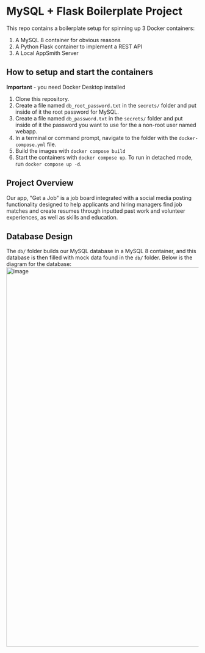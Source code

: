 # MySQL + Flask Boilerplate Project

This repo contains a boilerplate setup for spinning up 3 Docker containers: 
1. A MySQL 8 container for obvious reasons
1. A Python Flask container to implement a REST API
1. A Local AppSmith Server

## How to setup and start the containers
**Important** - you need Docker Desktop installed

1. Clone this repository.  
1. Create a file named `db_root_password.txt` in the `secrets/` folder and put inside of it the root password for MySQL. 
1. Create a file named `db_password.txt` in the `secrets/` folder and put inside of it the password you want to use for the a non-root user named webapp. 
1. In a terminal or command prompt, navigate to the folder with the `docker-compose.yml` file.  
1. Build the images with `docker compose build`
1. Start the containers with `docker compose up`.  To run in detached mode, run `docker compose up -d`. 

## Project Overview
Our app, "Get a Job" is a job board integrated with a social media posting functionality designed to help applicants and hiring managers find job matches and create resumes through inputted past work and volunteer experiences, as well as skills and education.

## Database Design
The `db/` folder builds our MySQL database in a MySQL 8 container, and this database is then filled with mock data found in the `db/` folder. Below is the diagram for the database:
<img width="993" alt="image" src="https://github.com/samhsteinmetz/23f-project-boilerplate-teamJobs/assets/120346417/fbabe82e-cf0e-47bc-9208-593d5e96c9af">

  



